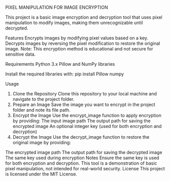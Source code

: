PIXEL MANIPULATION FOR IMAGE ENCRYPTION

This project is a basic image encryption and decryption tool that uses pixel manipulation to modify images, making them unrecognizable until decrypted.

Features
Encrypts images by modifying pixel values based on a key.
Decrypts images by reversing the pixel modification to restore the original image.
Note: This encryption method is educational and not secure for sensitive data.

Requirements
Python 3.x
Pillow and NumPy libraries

Install the required libraries with:
pip install Pillow numpy

Usage
1. Clone the Repository
Clone this repository to your local machine and navigate to the project folder.
2. Prepare an Image
Save the image you want to encrypt in the project folder and note its file path.
3. Encrypt the Image
Use the encrypt_image function to apply encryption by providing:
The input image path
The output path for saving the encrypted image
An optional integer key (used for both encryption and decryption)
4. Decrypt the Image
Use the decrypt_image function to restore the original image by providing:

The encrypted image path
The output path for saving the decrypted image
The same key used during encryption
Notes
Ensure the same key is used for both encryption and decryption.
This tool is a demonstration of basic pixel manipulation, not intended for real-world security.
License
This project is licensed under the MIT License.
